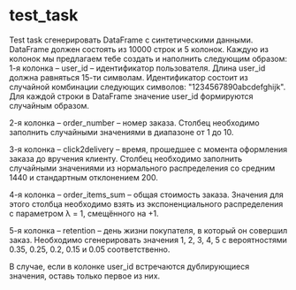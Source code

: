 # test_task
Test task
сгенерировать DataFrame с синтетическими данными.
DataFrame должен состоять из 10000 строк и 5 колонок.
Каждую из колонок мы предлагаем тебе создать и наполнить следующим образом:
1-я колонка – user_id – идентификатор пользователя. Длина user_id должна равняться 15-ти
символам. Идентификатор состоит из случайной комбинации следующих символов:
"1234567890abcdefghijk". Для каждой строки в DataFrame значение user_id формируются
случайным образом.

2-я колонка – order_number – номер заказа. Столбец необходимо заполнить случайными
значениями в диапазоне от 1 до 10.

3-я колонка – click2delivery – время, прошедшее с момента оформления заказа до вручения
клиенту. Столбец необходимо заполнить случайными значениями из нормального распределения
со средним 1440 и стандартным отклонением 200.

4-я колонка – order_items_sum – общая стоимость заказа. Значения для этого столбца
необходимо взять из экспоненциального распределения с параметром λ = 1, смещённого на +1.

5-я колонка – retention – день жизни покупателя, в который он совершил заказ. Необходимо
сгенерировать значения 1, 2, 3, 4, 5 с вероятностями 0.35, 0.25, 0.2, 0.15 и 0.05 соответственно.

В случае, если в колонке user_id встречаются дублирующиеся значения, оставь только первое из
них. 